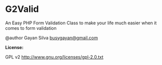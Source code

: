 G2Valid
=======

An Easy PHP Form Validation Class to make your life much easier when it comes to form validation

@author Gayan Silva  busygayan@gmail.com

**License:**

GPL v2 http://www.gnu.org/licenses/gpl-2.0.txt
